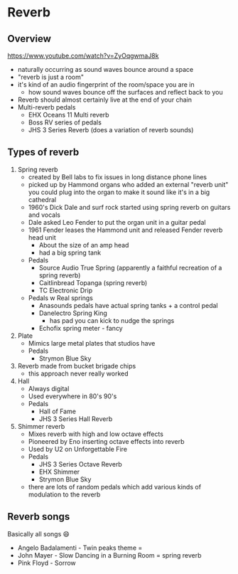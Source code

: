 # Reverb

## Overview

https://www.youtube.com/watch?v=ZyOqgwmaJ8k

-   naturally occurring as sound waves bounce around a space
-   "reverb is just a room"
-   it's kind of an audio fingerprint of the room/space you are in
    -   how sound waves bounce off the surfaces and reflect back to you
-   Reverb should almost certainly live at the end of your chain
-   Multi-reverb pedals
    -   EHX Oceans 11 Multi reverb
    -   Boss RV series of pedals
    -   JHS 3 Series Reverb (does a variation of reverb sounds)

## Types of reverb

1. Spring reverb
    - created by Bell labs to fix issues in long distance phone lines
    - picked up by Hammond organs who added an external "reverb unit" you could plug into the organ
      to make it sound like it's in a big cathedral
    - 1960's Dick Dale and surf rock started using spring reverb on guitars and vocals
    - Dale asked Leo Fender to put the organ unit in a guitar pedal
    - 1961 Fender leases the Hammond unit and released Fender reverb head unit
        - About the size of an amp head
        - had a big spring tank
    - Pedals
        - Source Audio True Spring (apparently a faithful recreation of a spring reverb)
        - Caitlinbread Topanga (spring reverb)
        - TC Electronic Drip
    - Pedals w Real springs
        - Anasounds pedals have actual spring tanks + a control pedal
        - Danelectro Spring King
            - has pad you can kick to nudge the springs
        - Echofix spring meter - fancy
2. Plate
    - Mimics large metal plates that studios have
    - Pedals
        - Strymon Blue Sky
3. Reverb made from bucket brigade chips
    - this approach never really worked
4. Hall
    - Always digital
    - Used everywhere in 80's 90's
    - Pedals
        - Hall of Fame
        - JHS 3 Series Hall Reverb
5. Shimmer reverb
    - Mixes reverb with high and low octave effects
    - Pioneered by Eno inserting octave effects into reverb
    - Used by U2 on Unforgettable Fire
    - Pedals
        - JHS 3 Series Octave Reverb
        - EHX Shimmer
        - Strymon Blue Sky
    - there are lots of random pedals which add various kinds of modulation to the reverb

## Reverb songs

Basically all songs :smile:

-   Angelo Badalamenti - Twin peaks theme =
-   John Mayer - Slow Dancing in a Burning Room = spring reverb
-   Pink Floyd - Sorrow

